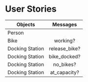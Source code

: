 # User Stories

| Objects         | Messages       
| -------------   |:-------------:|
| Person          |               |
| Bike            | working?      |  
| Docking Station | release_bike? |  
| Docking Station | bike_docked?  |
| Docking Station | no_bikes?     |
| Docking Station | at_capacity?  |
